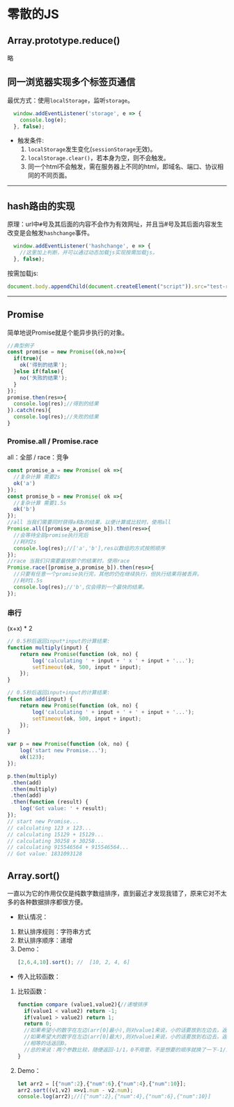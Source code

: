 # 零散的JS

## Array.prototype.reduce()

略

## 同一浏览器实现多个标签页通信

最优方式：使用`localStorage`，监听`storage`。

```javascript
  window.addEventListener('storage', e => {
    console.log(e);
  }, false);
```
- 触发条件:
   1. `localStorage`发生变化(`sessionStorage`无效)。
   2. `localStorage.clear()`，若本身为空，则不会触发。
   3. 同一个html不会触发，需在服务器上不同的html，即域名、端口、协议相同的不同页面。

---

## hash路由的实现

原理：url中`#`号及其后面的内容不会作为有效网址，并且当#号及其后面内容发生改变是会触发`hashchange`事件。
```javascript
  window.addEventListener('hashchange', e => {
    //这里加上判断，并可以通过动态加载js实现按需加载js。
  }, false);
```
按需加载js:
```javascript
document.body.appendChild(document.createElement("script")).src="test-router.js";
```
---

## Promise

简单地说Promise就是个能异步执行的对象。

```javascript
//典型例子
const promise = new Promise((ok,no)=>{
  if(true){
    ok('得到的结果');
  }else if(false){
    no('失败的结果');
  }
});
promise.then(res=>{
  console.log(res);//得到的结果
}).catch(res){
  console.log(res);//失败的结果
}
```

### Promise.all / Promise.race

all：全部 / race：竞争

```javascript
const promise_a = new Promise( ok =>{ 
  //复杂计算 需要2s
  ok('a') 
});
const promise_b = new Promise( ok =>{
  //复杂计算 需要1.5s
  ok('b')
});
//all 当我们需要同时获得a和b的结果，以便计算或比较时，使用all
Promise.all([promise_a,promise_b]).then(res=>{
  //会等待全部promise执行完后
  //耗时2s
  console.log(res);//['a','b'],res以数组的方式按照顺序
});
//race 当我们只需要最快那个的结果时，使用race
Promise.race([promise_a,promise_b]).then(res=>{
  //只要有任意一个promise执行完，其他的仍在继续执行，但执行结果将被丢弃。
  //耗时1.5s
  console.log(res);//'b',仅会得到一个最快的结果。
});
```
### 串行
(x+x) * 2  
```javascript
// 0.5秒后返回input*input的计算结果:
function multiply(input) {
    return new Promise(function (ok, no) {
        log('calculating ' + input + ' x ' + input + '...');
        setTimeout(ok, 500, input * input);
    });
}

// 0.5秒后返回input+input的计算结果:
function add(input) {
    return new Promise(function (ok, no) {
        log('calculating ' + input + ' + ' + input + '...');
        setTimeout(ok, 500, input + input);
    });
}

var p = new Promise(function (ok, no) {
    log('start new Promise...');
    ok(123);
});

p.then(multiply)
 .then(add)
 .then(multiply)
 .then(add)
 .then(function (result) {
    log('Got value: ' + result);
});
// start new Promise...
// calculating 123 x 123...
// calculating 15129 + 15129...
// calculating 30258 x 30258...
// calculating 915546564 + 915546564...
// Got value: 1831093128
```

## Array.sort()

一直以为它的作用仅仅是纯数字数组排序，直到最近才发现我错了，原来它对不太多的各种数据排序都很方便。

- 默认情况：
 1. 默认排序规则：字符串方式
 2. 默认排序顺序：递增
 3. Demo：
    ```javascript
    [2,6,4,10].sort(); //  [10, 2, 4, 6]
    ```
- 传入比较函数：
 1. 比较函数：
    ```javascript
    function compare (value1,value2){//递增排序
      if(value1 < value2) return -1;
      if(value1 > value2) return 1;
      return 0;
      //如果希望小的数字在左边(arr[0]最小),则对value1来说，小的话要放到左边去，返回<0的数。
      //如果希望大的数字在左边(arr[0]最大),则对value1来说，小的话要放到右边去，返回>0的数。
      //相等的话返回0。
      //总的来说：两个参数比较，随便返回-1/1，0不用管，不是想要的顺序就换了一下-1/1就行了。
    }
    ```
 2. Demo：
    ```javascript
    let arr2 = [{"num":2},{"num":6},{"num":4},{"num":10}];
    arr2.sort((v1,v2) =>v1.num - v2.num);
    console.log(arr2);//[{"num":2},{"num":4},{"num":6},{"num":10}]
    ```
